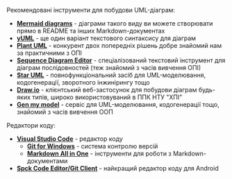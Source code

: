 Рекомендовані інструменти для побудови UML-діаграм:
* [**Mermaid diagrams**](https://mermaid.live/edit) - діаграми такого виду ви можете створювати прямо в README та інших Markdown-документах
* [**yUML**](https://yuml.me/diagram/scruffy/class/draw) - ще один варіант текстового синтаксису для діаграм
* [**Plant UML**](https://www.planttext.com/) - конкурент двох попередніх рішень добре знайомий нам за практичними з ОПІ
* [**Sequence Diagram Editor**](https://sequencediagram.org/) - спеціалізований текстовий інструмент для діаграм послідовностей (теж знайомий з часів вивчення ОПІ)
* [**Star UML**](https://staruml.io/) - повнофункціональний засіб для UML-моделювання, кодогенерації, зворотного інжинірингу тощо
* [**Draw.io**](https://www.diagrams.net/) - клієнтський веб-застосунок для побудови діаграм будь-яких типів, широко використовуваний в ППК НТУ "ХПІ"
* [**Gen my model**](https://www.genmymodel.com/) - сервіс для UML-моделювання, кодогенерації тощо, знайомий з часів вивчення ООП

Редактори коду:
* [**Visual Studio Code**](https://code.visualstudio.com/) - редактор коду
  * [**Git for Windows**](https://gitforwindows.org/) - система контролю версій
  * [**Markdown All in One**](https://marketplace.visualstudio.com/items?itemName=yzhang.markdown-all-in-one) - інструменти для роботи з Markdown-документами 
* [**Spck Code Editor/Git Client**](https://www.google.com/url?sa=t&source=web&rct=j&url=https://play.google.com/store/apps/details%3Fid%3Dio.spck%26hl%3Den_IN&ved=2ahUKEwiiuJzwjrj9AhWEjqQKHYR9CKwQjjh6BAgMEAE&usg=AOvVaw27IIIlgi7v0kfiTFCLh6-3) - найкращий редактор коду для Android
